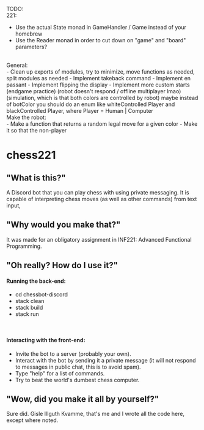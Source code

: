 TODO:<br>
221:<br>
- Use the actual State monad in GameHandler / Game instead of your homebrew
- Use the Reader monad in order to cut down on "game" and "board" parameters?
<br>
General:<br>
- Clean up exports of modules, try to minimize, move functions as needed, split modules as needed
- Implement takeback command
- Implement en passant
- Implement flipping the display
- Implement more custom starts (endgame practice) (robot doesn't respond / offline multiplayer lmao) (simulation, which is that both colors are controlled by robot) maybe instead of botColor you should do an enum like whiteControlled Player and blackControlled Player, where Player = Human | Computer
<br>
Make the robot:<br>
- Make a function that returns a random legal move for a given color
- Make it so that the non-player 

# chess221
<h2>"What is this?"</h2>
<p>
A Discord bot that you can play chess with using private messaging. It is capable of interpreting chess moves (as well as other commands) from text input, 
</p>
<h2>"Why would you make that?"</h2>
<p>
It was made for an obligatory assignment in INF221: Advanced Functional Programming.
</p>

<h2>"Oh really? How do I use it?"</h2>
<h4>Running the back-end:</h4>

<p>

- cd chessbot-discord
- stack clean
- stack build
- stack run
</p>

<br>

<h4>Interacting with the front-end:</h4>
<p>

- Invite the bot to a server (probably your own).
- Interact with the bot by sending it a private message (it will not respond to messages in public chat, this is to avoid spam).
- Type "help" for a list of commands.
- Try to beat the world's dumbest chess computer.
</p>

<h2>"Wow, did you make it all by yourself?"</h2>
<p>
Sure did. Gisle Illguth Kvamme, that's me and I wrote all the code here, except where noted.
</p>